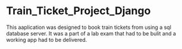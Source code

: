 # Train_Ticket_Project_Django
This aaplication was designed to book train tickets from using a sql database server.
It was a part of a lab exam that had to be bulit and a working app had to be delivered.
